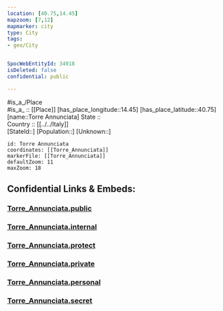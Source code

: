 ```yaml
---
location: [40.75,14.45] 
mapzoom: [7,12] 
mapmarker: city 
type: City
tags:
- geo/City


SpocWebEntityId: 34918
isDeleted: false
confidential: public

---
```

#is_a_/Place  
#is_a_ :: [[Place]] 
[has_place_longitude::14.45] 
[has_place_latitude::40.75] 
[name::Torre Annunciata] 
State ::  
Country :: [[../../Italy]]  
[StateId::] 
[Population::] 
[Unknown::] 


```leaflet
id: Torre Annunciata
coordinates: [[Torre_Annunciata]] 
markerFile: [[Torre_Annunciata]] 
defaultZoom: 11 
maxZoom: 18
```


## Confidential Links & Embeds: 

### [Torre_Annunciata.public](/_public/\Earth\Continent\Europe\Europe~South\Italy\CityTorre_Annunciata.public.md) 

### [Torre_Annunciata.internal](/_internal/\Earth\Continent\Europe\Europe~South\Italy\CityTorre_Annunciata.internal.md) 

### [Torre_Annunciata.protect](/_protect/\Earth\Continent\Europe\Europe~South\Italy\CityTorre_Annunciata.protect.md) 

### [Torre_Annunciata.private](/_private/\Earth\Continent\Europe\Europe~South\Italy\CityTorre_Annunciata.private.md) 

### [Torre_Annunciata.personal](/_personal/\Earth\Continent\Europe\Europe~South\Italy\CityTorre_Annunciata.personal.md) 

### [Torre_Annunciata.secret](/_secret/\Earth\Continent\Europe\Europe~South\Italy\CityTorre_Annunciata.secret.md)

